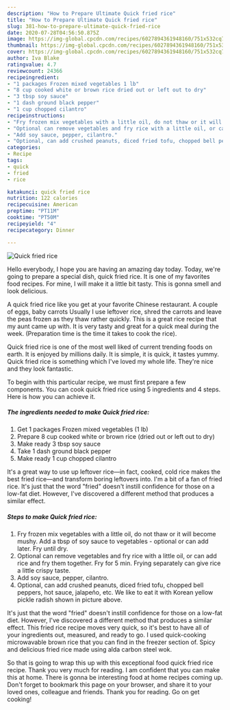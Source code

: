 ```yaml
---
description: "How to Prepare Ultimate Quick fried rice"
title: "How to Prepare Ultimate Quick fried rice"
slug: 381-how-to-prepare-ultimate-quick-fried-rice
date: 2020-07-28T04:56:50.875Z
image: https://img-global.cpcdn.com/recipes/6027894361948160/751x532cq70/quick-fried-rice-recipe-main-photo.jpg
thumbnail: https://img-global.cpcdn.com/recipes/6027894361948160/751x532cq70/quick-fried-rice-recipe-main-photo.jpg
cover: https://img-global.cpcdn.com/recipes/6027894361948160/751x532cq70/quick-fried-rice-recipe-main-photo.jpg
author: Iva Blake
ratingvalue: 4.7
reviewcount: 24366
recipeingredient:
- "1 packages Frozen mixed vegetables 1 lb"
- "8 cup cooked white or brown rice dried out or left out to dry"
- "3 tbsp soy sauce"
- "1 dash ground black pepper"
- "1 cup chopped cilantro"
recipeinstructions:
- "Fry frozen mix vegetables with a little oil, do not thaw or it will become mushy. Add a tbsp of soy sauce to vegetables - optional or can add later.  Fry until dry."
- "Optional can remove vegetables and fry rice with a little oil, or can add rice and fry them together. Fry for 5 min. Frying separately can give rice a little crispy taste."
- "Add soy sauce, pepper, cilantro."
- "Optional, can add crushed peanuts, diced fried tofu, chopped bell peppers, hot sauce, jalapeño, etc. We like to eat it with Korean yellow pickle radish shown in picture above."
categories:
- Recipe
tags:
- quick
- fried
- rice

katakunci: quick fried rice 
nutrition: 122 calories
recipecuisine: American
preptime: "PT11M"
cooktime: "PT50M"
recipeyield: "4"
recipecategory: Dinner

---
```



![Quick fried rice](https://img-global.cpcdn.com/recipes/6027894361948160/751x532cq70/quick-fried-rice-recipe-main-photo.jpg)

Hello everybody, I hope you are having an amazing day today. Today, we're going to prepare a special dish, quick fried rice. It is one of my favorites food recipes. For mine, I will make it a little bit tasty. This is gonna smell and look delicious.

A quick fried rice like you get at your favorite Chinese restaurant. A couple of eggs, baby carrots Usually I use leftover rice, shred the carrots and leave the peas frozen as they thaw rather quickly. This is a great rice recipe that my aunt came up with. It is very tasty and great for a quick meal during the week. (Preparation time is the time it takes to cook the rice).

Quick fried rice is one of the most well liked of current trending foods on earth. It is enjoyed by millions daily. It is simple, it is quick, it tastes yummy. Quick fried rice is something which I've loved my whole life. They're nice and they look fantastic.


To begin with this particular recipe, we must first prepare a few components. You can cook quick fried rice using 5 ingredients and 4 steps. Here is how you can achieve it.

<!--inarticleads1-->

##### The ingredients needed to make Quick fried rice:

1. Get 1 packages Frozen mixed vegetables (1 lb)
1. Prepare 8 cup cooked white or brown rice (dried out or left out to dry)
1. Make ready 3 tbsp soy sauce
1. Take 1 dash ground black pepper
1. Make ready 1 cup chopped cilantro


It&#39;s a great way to use up leftover rice—in fact, cooked, cold rice makes the best fried rice—and transform boring leftovers into. I&#39;m a bit of a fan of fried rice. It&#39;s just that the word &#34;fried&#34; doesn&#39;t instill confidence for those on a low-fat diet. However, I&#39;ve discovered a different method that produces a similar effect. 

<!--inarticleads2-->

##### Steps to make Quick fried rice:

1. Fry frozen mix vegetables with a little oil, do not thaw or it will become mushy. Add a tbsp of soy sauce to vegetables - optional or can add later.  Fry until dry.
1. Optional can remove vegetables and fry rice with a little oil, or can add rice and fry them together. Fry for 5 min. Frying separately can give rice a little crispy taste.
1. Add soy sauce, pepper, cilantro.
1. Optional, can add crushed peanuts, diced fried tofu, chopped bell peppers, hot sauce, jalapeño, etc. We like to eat it with Korean yellow pickle radish shown in picture above.


It&#39;s just that the word &#34;fried&#34; doesn&#39;t instill confidence for those on a low-fat diet. However, I&#39;ve discovered a different method that produces a similar effect. This fried rice recipe moves very quick, so it&#39;s best to have all of your ingredients out, measured, and ready to go. I used quick-cooking microwavable brown rice that you can find in the freezer section of. Spicy and delicious fried rice made using alda carbon steel wok. 

So that is going to wrap this up with this exceptional food quick fried rice recipe. Thank you very much for reading. I am confident that you can make this at home. There is gonna be interesting food at home recipes coming up. Don't forget to bookmark this page on your browser, and share it to your loved ones, colleague and friends. Thank you for reading. Go on get cooking!
